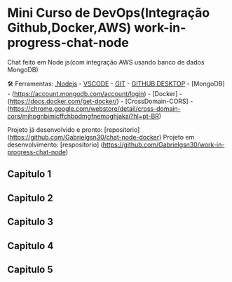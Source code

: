# Mini Curso de DevOps(Integração Github,Docker,AWS) work-in-progress-chat-node
Chat feito em Node js(com integração AWS usando banco de dados MongoDB)

🛠️ Ferramentas: [.Nodejs](https://nodejs.org/en/download/) - [VSCODE](https://code.visualstudio.com/) - [GIT](https://git-scm.com/) - [GITHUB DESKTOP](https://desktop.github.com/) - [MongoDB] - (https://account.mongodb.com/account/login) - [Docker] - (https://docs.docker.com/get-docker/) - [CrossDomain-CORS] - (https://chrome.google.com/webstore/detail/cross-domain-cors/mjhpgnbimicffchbodmgfnemoghjakai?hl=pt-BR)

Projeto já desenvolvido e pronto: [repositorio] (https://github.com/Gabrielgsn30/chat-node-docker)
Projeto em desenvolvimento: [respositorio] (https://github.com/Gabrielgsn30/work-in-progress-chat-node)

## Capitulo 1

## Capitulo 2

## Capitulo 3

## Capitulo 4

## Capitulo 5
